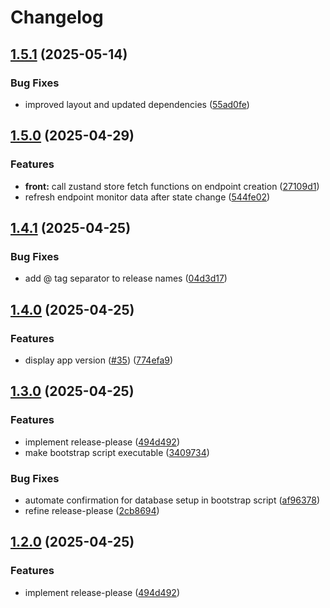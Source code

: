 # Changelog

## [1.5.1](https://github.com/unibeck/uptime-monitor/compare/uptime-monitor@v1.5.0...uptime-monitor@v1.5.1) (2025-05-14)


### Bug Fixes

* improved layout and updated dependencies ([55ad0fe](https://github.com/unibeck/uptime-monitor/commit/55ad0fe3842620bd45116aa91225224ceeb8d34c))

## [1.5.0](https://github.com/unibeck/uptime-monitor/compare/uptime-monitor@v1.4.1...uptime-monitor@v1.5.0) (2025-04-29)


### Features

* **front:** call zustand store fetch functions on endpoint creation ([27109d1](https://github.com/unibeck/uptime-monitor/commit/27109d17ea55a24bbfcad72c3e3456406023cb42))
* refresh endpoint monitor data after state change ([544fe02](https://github.com/unibeck/uptime-monitor/commit/544fe02ea2fb3349ca16c7e9f37335a31a582054))

## [1.4.1](https://github.com/unibeck/uptime-monitor/compare/uptime-monitor-v1.4.0...uptime-monitor@v1.4.1) (2025-04-25)


### Bug Fixes

* add @ tag separator to release names ([04d3d17](https://github.com/unibeck/uptime-monitor/commit/04d3d17d5f961d21c67b754bc5a6e1404456c4c3))

## [1.4.0](https://github.com/unibeck/uptime-monitor/compare/uptime-monitor-v1.3.0...uptime-monitor-v1.4.0) (2025-04-25)


### Features

* display app version ([#35](https://github.com/unibeck/uptime-monitor/issues/35)) ([774efa9](https://github.com/unibeck/uptime-monitor/commit/774efa9bab2eac9bec64a51a2e42e3737c7d9456))

## [1.3.0](https://github.com/unibeck/uptime-monitor/compare/uptime-monitor-v1.2.0...uptime-monitor-v1.3.0) (2025-04-25)


### Features

* implement release-please ([494d492](https://github.com/unibeck/uptime-monitor/commit/494d4923eced1f18e9923ceebfa4ee33d2c4dd7e))
* make bootstrap script executable ([3409734](https://github.com/unibeck/uptime-monitor/commit/3409734b78c0bea060497b239055722c0fd4ed2b))


### Bug Fixes

* automate confirmation for database setup in bootstrap script ([af96378](https://github.com/unibeck/uptime-monitor/commit/af963782dc3b8675a770f46b95e1dab1a4443b91))
* refine release-please ([2cb8694](https://github.com/unibeck/uptime-monitor/commit/2cb869470c2211ac5c7a6fc511d4ce5965fad129))

## [1.2.0](https://github.com/unibeck/uptime-monitor/compare/v1.1.1...v1.2.0) (2025-04-25)


### Features

* implement release-please ([494d492](https://github.com/unibeck/uptime-monitor/commit/494d4923eced1f18e9923ceebfa4ee33d2c4dd7e))
